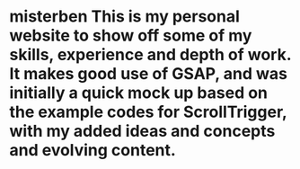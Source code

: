 # misterben This is my personal website to show off some of my skills, experience and depth of work. It makes good use of GSAP, and was initially a quick mock up based on the example codes for ScrollTrigger, with my added ideas and concepts and evolving content.
